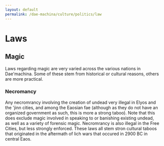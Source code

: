 ```yaml
---
layout: default
permalink: /dae-machina/culture/politics/law
---
```


# Laws


## Magic

Laws regarding magic are very varied across the various nations in Dae'machina. Some of these stem from historical or cultural reasons, others are more practical.

### Necromancy

Any necromrancy involving the creation of undead very illegal in Elyos and the 'jinn cities, and among the Eaosian fae (although as they do not have an organized government as such, this is more a strong taboo).
Note that this does exclude magic involved in speaking to or banishing existing undead, as well as a variety of forensic magic.
Necromrancy is also illegal in the Free Cities, but less strongly enforced. These laws all stem stron cultural taboos that originated in the aftermath of lich wars that occured in 2900 BC in central Eaos.